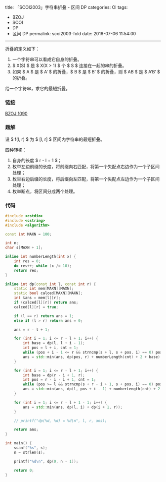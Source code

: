 title: 「SCOI2003」字符串折叠 - 区间 DP
categories: OI
tags: 
  - BZOJ
  - SCOI
  - DP
  - 区间 DP
permalink: scoi2003-fold
date: 2016-07-06 11:54:00
---

折叠的定义如下：

1. 一个字符串可以看成它自身的折叠。
2. $ X(S) $ 是 $ X(X > 1) $ 个 $ S $ 连接在一起的串的折叠。
3. 如果 $ A $ 是 $ A’ $ 的折叠，$ B $ 是 $ B’ $ 的折叠，则 $ AB $ 是 $ A’B’ $ 的折叠。

给一个字符串，求它的最短折叠。

<!-- more -->

### 链接
[BZOJ 1090](http://www.lydsy.com/JudgeOnline/problem.php?id=1090)

### 题解
设 $ f(l, r) $ 为 $ [l, r] $ 区间内字符串的最短折叠。

四种转移：

1. 自身的长度 $ r - l + 1 $；
2. 枚举左边前缀的长度，将前缀向右匹配，将第一个失配点右边作为一个子区间处理；
3. 枚举右边后缀的长度，将后缀向左匹配，将第一个失配点左边作为一个子区间处理；
4. 枚举断点，将区间分成两个处理。

### 代码
```c++
#include <cstdio>
#include <cstring>
#include <algorithm>

const int MAXN = 100;

int n;
char s[MAXN + 1];

inline int numberLength(int x) {
	int res = 0;
	do res++; while (x /= 10);
	return res;
}

inline int dp(const int l, const int r) {
	static int mem[MAXN][MAXN];
	static bool calced[MAXN][MAXN];
	int &ans = mem[l][r];
	if (calced[l][r]) return ans;
	calced[l][r] = true;

	if (l == r) return ans = 1;
	else if (l > r) return ans = 0;

	ans = r - l + 1;

	for (int i = 1; i <= r - l + 1; i++) {
		int base = dp(l, l + i - 1);
		int pos = l + i, cnt = 1;
		while (pos + i - 1 <= r && strncmp(s + l, s + pos, i) == 0) pos += i, cnt++;
		ans = std::min(ans, dp(pos, r) + numberLength(cnt) + 2 + base);
	}

	for (int i = 1; i <= r - l + 1; i++) {
		int base = dp(r - i + 1, r);
		int pos = r - i - i + 1, cnt = 1;
		while (pos >= l && strncmp(s + r - i + 1, s + pos, i) == 0) pos -= i, cnt++;
		ans = std::min(ans, dp(l, pos + i - 1) + numberLength(cnt) + 2 + base);
	}

	for (int i = 1; i <= r - l + 1 - 1; i++) {
		ans = std::min(ans, dp(l, i) + dp(i + 1, r));
	}

	// printf("dp(%d, %d) = %d\n", l, r, ans);

	return ans;
}

int main() {
	scanf("%s", s);
	n = strlen(s);

	printf("%d\n", dp(0, n - 1));

	return 0;
}
```



